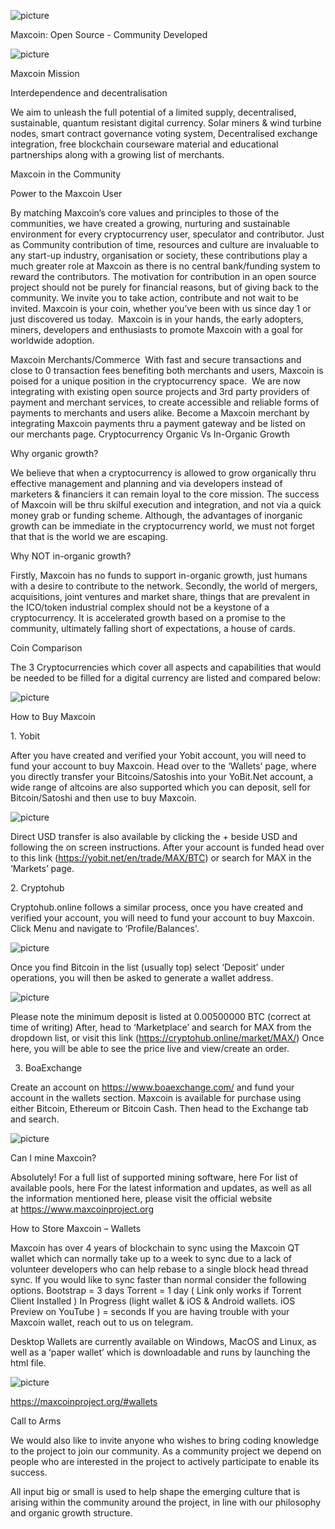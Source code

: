 ![picture](img/logo.png)

Maxcoin: Open Source - Community Developed

![picture](img/info1.png)

Maxcoin Mission

Interdependence and decentralisation 

We aim to unleash the full potential of a limited supply, decentralised, sustainable, quantum resistant digital currency.
Solar miners & wind turbine nodes, smart contract governance voting system, Decentralised exchange integration, free blockchain courseware material and educational partnerships along with a growing list of merchants.


Maxcoin in the Community

Power to the Maxcoin User

By matching Maxcoin’s core values and principles to those of the communities, we have created a growing, nurturing and sustainable environment for every cryptocurrency user, speculator and contributor. Just as Community contribution of time, resources and culture are invaluable to any start-up industry, organisation or society, these contributions play a much greater role at Maxcoin as there is no central bank/funding system to reward the contributors. The motivation for contribution in an open source project should not be purely for financial reasons, but of giving back to the community. We invite you to take action, contribute and not wait to be invited.
Maxcoin is your coin, whether you’ve been with us since day 1 or just discovered us today.  Maxcoin is in your hands, the early adopters, miners, developers and enthusiasts to promote Maxcoin with a goal for worldwide adoption.


Maxcoin Merchants/Commerce 
With fast and secure transactions and close to 0 transaction fees benefiting both merchants and users, Maxcoin is poised for a unique position in the cryptocurrency space.  We are now integrating with existing open source projects and 3rd party providers of payment and merchant services, to create accessible and reliable forms of payments to merchants and users alike. Become a Maxcoin merchant by integrating Maxcoin payments thru a payment gateway and be listed on our merchants page.
Cryptocurrency Organic Vs In-Organic Growth


Why organic growth? 

We believe that when a cryptocurrency is allowed to grow organically thru effective management and planning and via developers instead of marketers & financiers it can remain loyal to the core mission. The success of Maxcoin will be thru skilful execution and integration, and not via a quick money grab or funding scheme. Although, the advantages of inorganic growth can be immediate in the cryptocurrency world, we must not forget that that is the world we are escaping.  

Why NOT in-organic growth? 

Firstly, Maxcoin has no funds to support in-organic growth, just humans with a desire to contribute to the network. Secondly, the world of mergers, acquisitions, joint ventures and market share, things that are prevalent in the ICO/token industrial complex should not be a keystone of a cryptocurrency. It is accelerated growth based on a promise to the community, ultimately falling short of expectations, a house of cards. 

Coin Comparison

The 3 Cryptocurrencies which cover all aspects and capabilities that would be needed to be filled for a digital currency are listed and compared below:

![picture](img/compare.png)

How to Buy Maxcoin

1. Yobit

After you have created and verified your Yobit account, you will need to fund your account to buy Maxcoin.
Head over to the ‘Wallets’ page, where you directly transfer your Bitcoins/Satoshis into your YoBit.Net account, a wide range of altcoins are also supported which you can deposit, sell for Bitcoin/Satoshi and then use to buy Maxcoin.

![picture](img/yobit1.png)

Direct USD transfer is also available by clicking the + beside USD and following the on screen instructions.
After your account is funded head over to this link (https://yobit.net/en/trade/MAX/BTC) or search for MAX in the ‘Markets’ page.


2. Cryptohub

Cryptohub.online follows a similar process, once you have created and verified your account, you will need to fund your account to buy Maxcoin. Click Menu and navigate to ‘Profile/Balances'.

![picture](img/cryptohub1.png)

Once you find Bitcoin in the list (usually top) select ‘Deposit’ under operations, you will then be asked to generate a wallet address.

![picture](img/cryptohub2.png)

Please note the minimum deposit is listed at 0.00500000 BTC (correct at time of writing)
After, head to ‘Marketplace’ and search for MAX from the dropdown list, or visit this link (https://cryptohub.online/market/MAX/)
Once here, you will be able to see the price live and view/create an order.


3. BoaExchange

Create an account on https://www.boaexchange.com/ and fund your account in the wallets section. Maxcoin is available for purchase using either Bitcoin, Ethereum or Bitcoin Cash. Then head to the Exchange tab and search.

![picture](img/boa1.png)


Can I mine Maxcoin?

Absolutely!
For a full list of supported mining software, here
For list of available pools, here
For the latest information and updates,  as well as all the information mentioned here, please visit the official website at https://www.maxcoinproject.org


How to Store Maxcoin – Wallets

Maxcoin has over 4 years of blockchain to sync using the Maxcoin QT wallet which can normally take up to a week to sync due to a lack of volunteer developers who can help rebase to a single block head thread sync. If you would like to sync faster than normal consider the following options.
Bootstrap = 3 days
Torrent = 1 day ( Link only works if Torrent Client Installed )
In Progress (light wallet & iOS & Android wallets. iOS Preview on YouTube ) = seconds
If you are having trouble with your Maxcoin wallet, reach out to us on telegram.

Desktop Wallets are currently available on Windows, MacOS and Linux, as well as a ‘paper wallet’ which is downloadable and runs by launching the html file.

![picture](img/wallets.png)

https://maxcoinproject.org/#wallets

Call to Arms

We would also like to invite anyone who wishes to bring coding knowledge to the project to join our community. As a community project we depend on people who are interested in the project to actively participate to enable its success.

All input big or small is used to help shape the emerging culture that is arising within the community around the project, in line with our philosophy and organic growth structure.
